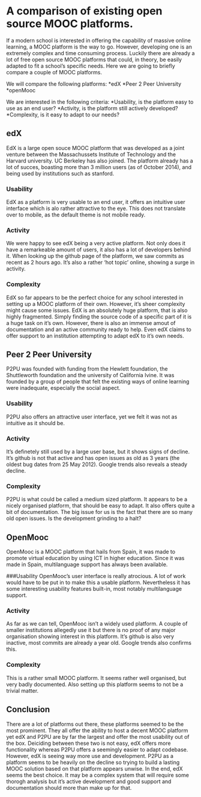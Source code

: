# A comparison of existing open source MOOC platforms.

If a modern school is interested in offering the capability of massive online learning, a MOOC platform is the way to go. However, developing one is an extremely complex and time consuming process. Luckily there are already a lot of free open source MOOC platforms that could, in theory, be easily adapted to fit a school’s specific needs. Here we are going to briefly compare a couple of MOOC platforms.

We will compare the following platforms:
*edX
*Peer 2 Peer University
*openMooc

We are interested in the following criteria:
*Usability, is the platform easy to use as an end user?
*Activity, is the platform still actively developed?
*Complexity, is it easy to adapt to our needs?

## edX
EdX is a large open souce MOOC platform that was developed as a joint venture between the Massachussets Institute of Technology and the Harvard university. UC Berkeley has also joined.
The platform already has a lot of succes, boasting more than 3 million users (as of October 2014), and being used by institutions such as stanford.

### Usability
EdX as a platform is very usable to an end user, it offers an intuitive user interface which is alo rather attractive to the eye. This does not translate over to mobile, as the default theme is not mobile ready.

### Activity
We were happy to see edX being a very active platform. Not only does it have a remarkeable amount of users, it also has a lot of developers behind it. When looking up the github page of the platform, we saw commits as recent as 2 hours ago.
It’s also a rather ‘hot topic’ online, showing a surge in activity.


### Complexity
EdX so far appears to be the perfect choice for any school interested in setting up a MOOC platform of their own. However, it’s sheer complexity might cause some issues.
EdX is an absolutely huge platform, that is also highly fragmented. Simply finding the source code of a specific part of it is a huge task on it’s own.
However, there is also an immense amout of documentation and an active community ready to help. Even edX claims to offer support to an institution attempting to adapt edX to it’s own needs.

## Peer 2 Peer University
P2PU was founded with funding from the Hewlett foundation, the Shuttleworth foundation and the university of California Ivine. It was founded by a group of people that felt the existing ways of online learning were inadequate, especially the social aspect.

### Usability
P2PU also offers an attractive user interface, yet we felt it was not as intuitive as it should be.
### Activity
It’s definetely still used by a large user base, but it shows signs of decline. It’s github is not that active and has open issues as old as 3 years (the oldest bug dates from 25 May 2012). Google trends also reveals a steady decline.

### Complexity
P2PU is what could be called a medium sized platform. It appears to be a nicely organised platform, that should be easy to adapt. It also offers quite a bit of documentation. The big issue for us is the fact that there are so many old open issues. Is the development grinding to a halt?

## OpenMooc
OpenMooc is a MOOC platform that hails from Spain, it was made to promote virtual education by using ICT in higher education. Since it was made in Spain, multilanguage support has always been available.

###Usability
OpenMooc’s user interface is really atrocious. A lot of work would have to be put in to make this a usable platform. Nevertheless it has some interesting usability features built-in, most notably multilanguage support.

### Activity
As far as we can tell, OpenMooc isn’t a widely used platform. A couple of smaller institutions allegedly use it but there is no proof of any major organisation showing interest in this platform. It’s github is also very inactive, most commits are already a year old. Google trends also confirms this.

### Complexity
This is a rather small MOOC platform. It seems rather well organised, but very badly documented. Also setting up this platform seems to not be a trivial matter.

## Conclusion
There are a lot of platforms out there, these platforms seemed to be the most prominent. 
They all offer the ability to host a decent MOOC platform yet edX and P2PU are by far the largest and offer the most usability out of the box. Deiciding between these two is not easy, edX offers more functionality whereas P2PU offers a seemingly easier to adapt codebase. However, edX is seeing way more use and development. P2PU as a platform seems to be heavily on the decline so trying to build a lasting MOOC solution based on that platform appears unwise.
In the end, edX seems the best choice. It may be a complex system that will require some thorogh analysis but it’s active development and good support and documentation should more than make up for that.
